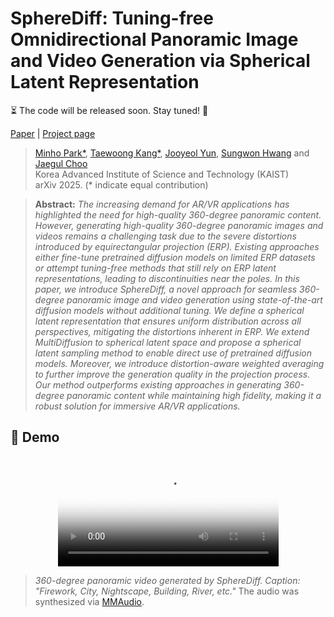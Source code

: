 # SphereDiff: Tuning-free Omnidirectional Panoramic Image and Video Generation via Spherical Latent Representation

⏳ The code will be released soon. Stay tuned! 👀

[Paper](https://arxiv.org/abs/2504.14396) | [Project page](https://pmh9960.github.io/research/SphereDiff/)

> [Minho Park\*](https://pmh9960.github.io/), [Taewoong Kang\*](https://keh0t0.github.io/), [Jooyeol Yun](https://yeolj00.github.io/), [Sungwon Hwang](https://deepshwang.github.io/) and [Jaegul Choo](https://sites.google.com/site/jaegulchoo/)  
> Korea Advanced Institute of Science and Technology (KAIST)  
> arXiv 2025. (\* indicate equal contribution)

> **Abstract:**
> _The increasing demand for AR/VR applications has highlighted the need for high-quality 360-degree panoramic content.
> However, generating high-quality 360-degree panoramic images and videos remains a challenging task due to the severe
> distortions introduced by equirectangular projection (ERP). Existing approaches either fine-tune pretrained
> diffusion models on limited ERP datasets or attempt tuning-free methods that still rely on ERP latent
> representations, leading to discontinuities near the poles. In this paper, we introduce SphereDiff, a novel approach
> for seamless 360-degree panoramic image and video generation using state-of-the-art diffusion models without
> additional tuning. We define a spherical latent representation that ensures uniform distribution across all
> perspectives, mitigating the distortions inherent in ERP. We extend MultiDiffusion to spherical latent space and
> propose a spherical latent sampling method to enable direct use of pretrained diffusion models. Moreover, we
> introduce distortion-aware weighted averaging to further improve the generation quality in the projection process.
> Our method outperforms existing approaches in generating 360-degree panoramic content while maintaining high
> fidelity, making it a robust solution for immersive AR/VR applications._

## 🎥 Demo

<div align="center">
  <video src="https://github.com/user-attachments/assets/5433d1a7-c9d1-4cf7-a7a3-6865194f5d26" width="70%" poster="./assets/teaser_poster.jpg"> </video>
</div>

> *360-degree panoramic video generated by SphereDiff. Caption: "Firework, City, Nightscape, Building, River, etc."*
> The audio was synthesized via [MMAudio](https://arxiv.org/abs/2412.15322).
